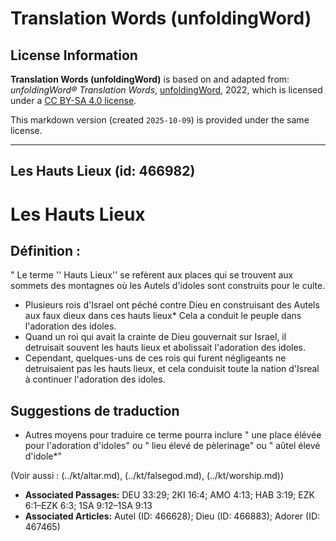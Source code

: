 # Translation Words (unfoldingWord)

## License Information

**Translation Words (unfoldingWord)** is based on and adapted from: _unfoldingWord® Translation Words_, [unfoldingWord](https://unfoldingword.org/utw), 2022, which is licensed under a [CC BY-SA 4.0 license](https://creativecommons.org/licenses/by-sa/4.0/legalcode.en).

This markdown version (created `2025-10-09`) is provided under the same license.



--------------------------------

## Les Hauts Lieux (id: 466982)

Les Hauts Lieux
===============

Définition :
------------

" Le terme '' Hauts Lieux'' se refèrent aux places qui se trouvent aux sommets des montagnes où les Autels d'idoles sont construits pour le culte.

* Plusieurs rois d'Israel ont péché contre Dieu en construisant des Autels aux faux dieux dans ces hauts lieux\* Cela a conduit le peuple dans l'adoration des idoles.
* Quand un roi qui avait la crainte de Dieu gouvernait sur Israel, il detruisait souvent les hauts lieux et abolissait l'adoration des idoles.
* Cependant, quelques\-uns de ces rois qui furent négligeants ne detruisaient pas les hauts lieux, et cela conduisit toute la nation d'Isreal à continuer l'adoration des idoles.

Suggestions de traduction
-------------------------

* Autres moyens pour traduire ce terme pourra inclure " une place élévée pour l'adoration d'idoles" ou " lieu élevé de pèlerinage" ou " aûtel élevé d'idole\*"

(Voir aussi : (../kt/altar.md), (../kt/falsegod.md), (../kt/worship.md))

* **Associated Passages:** DEU 33:29; 2KI 16:4; AMO 4:13; HAB 3:19; EZK 6:1–EZK 6:3; 1SA 9:12–1SA 9:13
* **Associated Articles:** Autel (ID: 466628); Dieu (ID: 466883); Adorer (ID: 467465)

